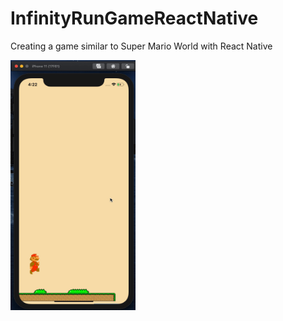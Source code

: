 # InfinityRunGameReactNative
Creating a game similar to Super Mario World with React Native


<img src="https://github.com/JosefButzke/InfinityRunGameReactNative/blob/master/screenshots/game.gif" width="200" height="400" />

